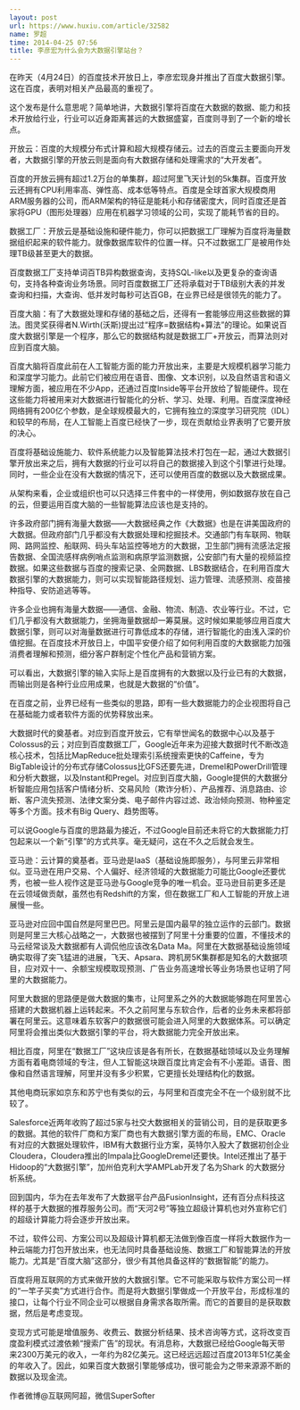 ```yaml
---
layout: post
url: https://www.huxiu.com/article/32582
name: 罗超
time: 2014-04-25 07:56
title: 李彦宏为什么会为大数据引擎站台？
---
```

在昨天（4月24日）的百度技术开放日上，李彦宏现身并推出了百度大数据引擎。这在百度，表明对相关产品最高的重视了。

这个发布是什么意思呢？简单地讲，大数据引擎将百度在大数据的数据、能力和技术开放给行业，行业可以近身距离甚远的大数据盛宴，百度则寻到了一个新的增长点。

开放云：百度的大规模分布式计算和超大规模存储云。过去的百度云主要面向开发者，大数据引擎的开放云则是面向有大数据存储和处理需求的“大开发者”。

百度的开放云拥有超过1.2万台的单集群，超过阿里飞天计划的5k集群。百度开放云还拥有CPU利用率高、弹性高、成本低等特点。百度是全球首家大规模商用ARM服务器的公司，而ARM架构的特征是能耗小和存储密度大，同时百度还是首家将GPU（图形处理器）应用在机器学习领域的公司，实现了能耗节省的目的。

数据工厂：开放云是基础设施和硬件能力，你可以把数据工厂理解为百度将海量数据组织起来的软件能力。就像数据库软件的位置一样。只不过数据工厂是被用作处理TB级甚至更大的数据。

百度数据工厂支持单词百TB异构数据查询，支持SQL-like以及更复杂的查询语句，支持各种查询业务场景。同时百度数据工厂还将承载对于TB级别大表的并发查询和扫描，大查询、低并发时每秒可达百GB，在业界已经是很领先的能力了。

百度大脑：有了大数据处理和存储的基础之后，还得有一套能够应用这些数据的算法。图灵奖获得者N.Wirth(沃斯)提出过“程序=数据结构+算法”的理论。如果说百度大数据引擎是一个程序，那么它的数据结构就是数据工厂+开放云，而算法则对应到百度大脑。

百度大脑将百度此前在人工智能方面的能力开放出来，主要是大规模机器学习能力和深度学习能力。此前它们被应用在语音、图像、文本识别，以及自然语言和语义理解方面，被应用在不少App，还通过百度Inside等平台开放给了智能硬件。现在这些能力将被用来对大数据进行智能化的分析、学习、处理、利用。百度深度神经网络拥有200亿个参数，是全球规模最大的，它拥有独立的深度学习研究院（IDL）和较早的布局，在人工智能上百度已经快了一步，现在贡献给业界表明了它要开放的决心。

百度将基础设施能力、软件系统能力以及智能算法技术打包在一起，通过大数据引擎开放出来之后，拥有大数据的行业可以将自己的数据接入到这个引擎进行处理。同时，一些企业在没有大数据的情况下，还可以使用百度的数据以及大数据成果。

从架构来看，企业或组织也可以只选择三件套中的一样使用，例如数据存放在自己的云，但要运用百度大脑的一些智能算法应该也是支持的。

许多政府部门拥有海量大数据——大数据经典之作《大数据》也是在讲美国政府的大数据。但政府部门几乎都没有大数据处理和挖掘技术。交通部门有车联网、物联网、路网监控、船联网、码头车站监控等地方的大数据，卫生部门拥有流感法定报告数据、全国流感样病例哨点监测和病原学监测数据，公安部门有大量的视频监控数据。如果这些数据与百度的搜索记录、全网数据、LBS数据结合，在利用百度大数据引擎的大数据能力，则可以实现智能路径规划、运力管理、流感预测、疫苗接种指导、安防追逃等等。

许多企业也拥有海量大数据——通信、金融、物流、制造、农业等行业。不过，它们几乎都没有大数据能力，坐拥海量数据却一筹莫展。这时候如果能够应用百度大数据引擎，则可以对海量数据进行可靠低成本的存储，进行智能化的由浅入深的价值挖掘。在百度技术开放日上，中国平安便介绍了如何利用百度的大数据能力加强消费者理解和预测，细分客户群制定个性化产品和营销方案。

可以看出，大数据引擎的输入实际上是百度拥有的大数据以及行业已有的大数据，而输出则是各种行业应用成果，也就是大数据的“价值”。

在百度之前，业界已经有一些类似的思路，即有一些大数据能力的企业视图将自己在基础能力或者软件方面的优势释放出来。

大数据时代的奠基者。对应到百度开放云，它有举世闻名的数据中心以及基于Colossus的云；对应到百度数据工厂，Google近年来为迎接大数据时代不断改造核心技术，包括比MapReduce批处理索引系统搜索更快的Caffeine，专为BigTable设计的分布式存储Colossus比GFS还要先进，Dremel和PowerDrill管理和分析大数据，以及Instant和Pregel。对应到百度大脑，Google提供的大数据分析智能应用包括客户情绪分析、交易风险（欺诈分析）、产品推荐、消息路由、诊断、客户流失预测、法律文案分类、电子邮件内容过滤、政治倾向预测、物种鉴定等多个方面。技术有Big Query、趋势图等。

可以说Google与百度的思路最为接近，不过Google目前还未将它的大数据能力打包起来以一个新“引擎”的方式共享。毫无疑问，这在不久之后就会发生。

亚马逊：云计算的奠基者。亚马逊是IaaS（基础设施即服务），与阿里云非常相似。亚马逊在用户交易、个人偏好、经济领域的大数据能力可能比Google还要优秀，也被一些人视作这是亚马逊与Google竞争的唯一机会。亚马逊目前更多还是在云领域做贡献，虽然也有Redshift的方案，但在数据工厂和人工智能的开放上进展慢一些。

亚马逊对应回中国自然是阿里巴巴。阿里云是国内最早的独立运作的云部门。数据则是阿里三大核心战略之一，大数据也被摆到了阿里十分重要的位置，不懂技术的马云经常谈及大数据都有人调侃他应该改名Data Ma。阿里在大数据基础设施领域确实取得了突飞猛进的进展，飞天、Apsara、跨机房5K集群都是知名的大数据项目，应对双十一、余额宝规模取现预测、广告业务高速增长等业务场景也证明了阿里的大数据能力。

阿里大数据的思路便是做大数据的集市，让阿里系之外的大数据能够跑在阿里苦心搭建的大数据机器上运转起来。不久之前阿里与东软合作，后者的业务未来都将部署在阿里云。这意味着东软客户的数据很可能会进入阿里的大数据体系。可以确定阿里将会推出类似大数据引擎的平台，将大数据能力完全开放出来。

相比百度，阿里在“数据工厂”这块应该是各有所长，在数据基础领域以及业务理解方面有着电商领域的专注，但人工智能这块跟百度比肯定会有不小差距。语音、图像和自然语言理解，阿里并没有多少积累，它更擅长处理结构化的数据。

其他电商玩家如京东和苏宁也有类似的云，与阿里和百度完全不在一个级别就不比较了。

Salesforce近两年收购了超过5家与社交大数据相关的营销公司，目的是获取更多的数据。其他的软件厂商和方案厂商也有大数据引擎方面的布局，EMC、Oracle有对应的大数据处理软件，IBM有大数据行业方案，英特尔入股大了数据初创企业Cloudera，Cloudera推出的Impala比GoogleDremel还要快。Intel还推出了基于Hidoop的“大数据引擎”，加州伯克利大学AMPLab开发了名为Shark 的大数据分析系统。

回到国内，华为在去年发布了大数据平台产品FusionInsight，还有百分点科技这样的基于大数据的推荐服务公司。而“天河2号”等独立超级计算机也对外宣称它们的超级计算能力将会逐步开放出来。

不过，软件公司、方案公司以及超级计算机都无法做到像百度一样将大数据作为一种云端能力打包开放出来，也无法同时具备基础设施、数据工厂和智能算法的开放能力。尤其是“百度大脑”这部分，很少有其他具备这样的“数据智能”的能力。

百度将用互联网的方式来做开放的大数据引擎。它不可能采取与软件方案公司一样的“一竿子买卖”方式进行合作。而是将大数据引擎做成一个开放平台，形成标准的接口，让每个行业不同企业可以根据自身需求各取所需。而它的首要目的是获取数据，然后是考虑变现。

变现方式可能是增值服务、收费云、数据分析结果、技术咨询等方式，这将改变百度盈利模式过渡依赖“搜索广告”的现状。有消息称，大数据已经给Google每天带来2300万美元的收入，一年约为82亿美元。这已经远远超过百度2013年51亿美金的年收入了。因此，如果百度大数据引擎能够成功，很可能会为之带来源源不断的数据以及现金流。

作者微博@互联网阿超，微信SuperSofter

